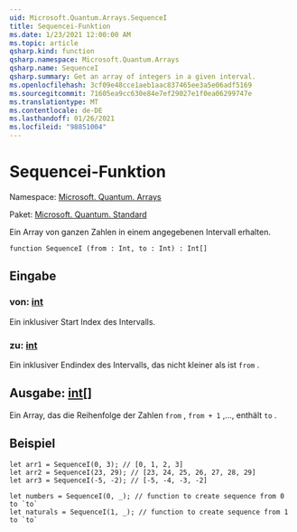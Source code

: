 ```yaml
---
uid: Microsoft.Quantum.Arrays.SequenceI
title: Sequencei-Funktion
ms.date: 1/23/2021 12:00:00 AM
ms.topic: article
qsharp.kind: function
qsharp.namespace: Microsoft.Quantum.Arrays
qsharp.name: SequenceI
qsharp.summary: Get an array of integers in a given interval.
ms.openlocfilehash: 3cf09e48cce1aeb1aac837465ee3a5e06adf5169
ms.sourcegitcommit: 71605ea9cc630e84e7ef29027e1f0ea06299747e
ms.translationtype: MT
ms.contentlocale: de-DE
ms.lasthandoff: 01/26/2021
ms.locfileid: "98851004"
---
```

# <a name="sequencei-function"></a>Sequencei-Funktion

Namespace: [Microsoft. Quantum. Arrays](xref:Microsoft.Quantum.Arrays)

Paket: [Microsoft. Quantum. Standard](https://nuget.org/packages/Microsoft.Quantum.Standard)


Ein Array von ganzen Zahlen in einem angegebenen Intervall erhalten.

```qsharp
function SequenceI (from : Int, to : Int) : Int[]
```


## <a name="input"></a>Eingabe

### <a name="from--int"></a>von: [int](xref:microsoft.quantum.lang-ref.int)

Ein inklusiver Start Index des Intervalls.


### <a name="to--int"></a>zu: [int](xref:microsoft.quantum.lang-ref.int)

Ein inklusiver Endindex des Intervalls, das nicht kleiner als ist `from` .



## <a name="output--int"></a>Ausgabe: [int](xref:microsoft.quantum.lang-ref.int)[]

Ein Array, das die Reihenfolge der Zahlen `from` , `from + 1` ,..., enthält `to` .

## <a name="example"></a>Beispiel

```qsharp
let arr1 = SequenceI(0, 3); // [0, 1, 2, 3]
let arr2 = SequenceI(23, 29); // [23, 24, 25, 26, 27, 28, 29]
let arr3 = SequenceI(-5, -2); // [-5, -4, -3, -2]

let numbers = SequenceI(0, _); // function to create sequence from 0 to `to`
let naturals = SequenceI(1, _); // function to create sequence from 1 to `to`
```